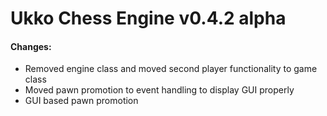 # Ukko Chess Engine v0.4.2 alpha

#### Changes:
- Removed engine class and moved second player functionality to game class
- Moved pawn promotion to event handling to display GUI properly
- GUI based pawn promotion
